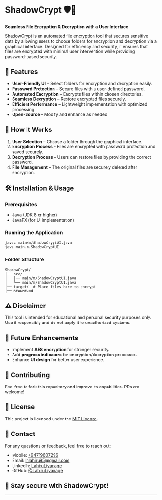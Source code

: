 # ShadowCrypt 🛡️🔐

**Seamless File Encryption & Decryption with a User Interface**

ShadowCrypt is an automated file encryption tool that secures sensitive data by allowing users to choose folders for encryption and decryption via a graphical interface. Designed for efficiency and security, it ensures that files are encrypted with minimal user intervention while providing password-based security.

## 🚀 Features

- **User-Friendly UI** – Select folders for encryption and decryption easily.
- **Password Protection** – Secure files with a user-defined password.
- **Automated Encryption** – Encrypts files within chosen directories.
- **Seamless Decryption** – Restore encrypted files securely.
- **Efficient Performance** – Lightweight implementation with optimized processing.
- **Open-Source** – Modify and enhance as needed!

## 🔧 How It Works

1. **User Selection** – Choose a folder through the graphical interface.
2. **Encryption Process** – Files are encrypted with password protection and saved securely.
3. **Decryption Process** – Users can restore files by providing the correct password.
4. **File Management** – The original files are securely deleted after encryption.

## 🛠️ Installation & Usage

### Prerequisites
- Java (JDK 8 or higher)
- JavaFX (for UI implementation)

### Running the Application

```sh
javac main/m/ShadowCryptUI.java
java main.m.ShadowCryptUI
```

### Folder Structure
```
ShadowCrypt/
│── src/
│   │── main/m/ShadowCryptUI.java
│   └── main/m/ShadowCryptUI.java
│── target/  # Place files here to encrypt
│── README.md
```

## ⚠️ Disclaimer
This tool is intended for educational and personal security purposes only. Use it responsibly and do not apply it to unauthorized systems.

## 📌 Future Enhancements
- Implement **AES encryption** for stronger security.
- Add **progress indicators** for encryption/decryption processes.
- Enhance **UI design** for better user experience.

## 🤝 Contributing
Feel free to fork this repository and improve its capabilities. PRs are welcome!

## 📜 License
This project is licensed under the [MIT License](LICENCE.txt).

## 📩 Contact

For any questions or feedback, feel free to reach out:

- Mobile: [+94719607296](+94719607296)
- Email: [lhlahiru95@gmail.com](lhlahiru95@gmail.com)
- LinkedIn: [LahiruLiyanage](https://www.linkedin.com/in/liyanage-lahiru/)
- GitHub: [@LahiruLiyanage](https://github.com/LahiruLiyanage)

## 🔗 Stay secure with ShadowCrypt! ##

---
